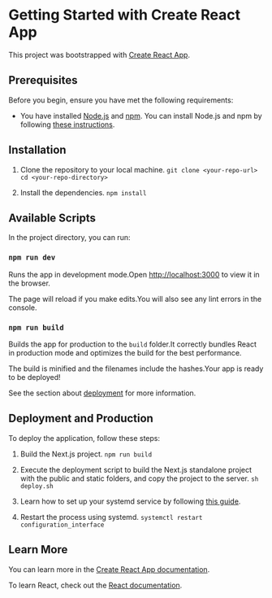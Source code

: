 
# Getting Started with Create React App

This project was bootstrapped with [Create React App](https://github.com/facebook/create-react-app).

## Prerequisites

Before you begin, ensure you have met the following requirements:
- You have installed [Node.js](https://nodejs.org/) and [npm](https://www.npmjs.com/). You can install Node.js and npm by following [these instructions](https://docs.npmjs.com/downloading-and-installing-node-js-and-npm).

## Installation

1. Clone the repository to your local machine.
  `git clone <your-repo-url>`
  `cd <your-repo-directory>`
   

2. Install the dependencies.
  `npm install`

## Available Scripts

In the project directory, you can run:

### `npm run dev`

Runs the app in development mode.Open [http://localhost:3000](http://localhost:3000) to view it in the browser.

The page will reload if you make edits.You will also see any lint errors in the console.

### `npm run build`

Builds the app for production to the `build` folder.It correctly bundles React in production mode and optimizes the build for the best performance.

The build is minified and the filenames include the hashes.Your app is ready to be deployed!

See the section about [deployment](https://facebook.github.io/create-react-app/docs/deployment) for more information.


## Deployment and Production

To deploy the application, follow these steps:

1. Build the Next.js project.
   `npm run build`

2. Execute the deployment script to build the Next.js standalone project with the public and static folders, and copy the project to the server.
  `sh deploy.sh`
3. Learn how to set up your systemd service by following [this guide](https://nodesource.com/blog/running-your-node-js-app-with-systemd-part-1/).

4. Restart the process using systemd.
   `systemctl restart configuration_interface`

## Learn More

You can learn more in the [Create React App documentation](https://facebook.github.io/create-react-app/docs/getting-started).

To learn React, check out the [React documentation](https://reactjs.org/).
